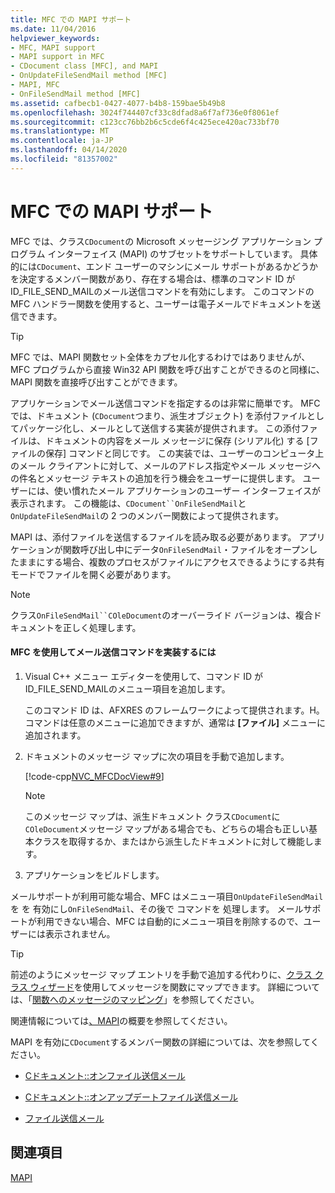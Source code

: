 ```yaml
---
title: MFC での MAPI サポート
ms.date: 11/04/2016
helpviewer_keywords:
- MFC, MAPI support
- MAPI support in MFC
- CDocument class [MFC], and MAPI
- OnUpdateFileSendMail method [MFC]
- MAPI, MFC
- OnFileSendMail method [MFC]
ms.assetid: cafbecb1-0427-4077-b4b8-159bae5b49b8
ms.openlocfilehash: 3024f744407cf33c8dfad8a6f7af736e0f8061ef
ms.sourcegitcommit: c123cc76bb2b6c5cde6f4c425ece420ac733bf70
ms.translationtype: MT
ms.contentlocale: ja-JP
ms.lasthandoff: 04/14/2020
ms.locfileid: "81357002"
---
```

# <a name="mapi-support-in-mfc"></a>MFC での MAPI サポート

MFC では、クラス`CDocument`の Microsoft メッセージング アプリケーション プログラム インターフェイス (MAPI) のサブセットをサポートしています。 具体的には`CDocument`、エンド ユーザーのマシンにメール サポートがあるかどうかを決定するメンバー関数があり、存在する場合は、標準のコマンド ID がID_FILE_SEND_MAILのメール送信コマンドを有効にします。 このコマンドの MFC ハンドラー関数を使用すると、ユーザーは電子メールでドキュメントを送信できます。

> [!TIP]
> MFC では、MAPI 関数セット全体をカプセル化するわけではありませんが、MFC プログラムから直接 Win32 API 関数を呼び出すことができるのと同様に、MAPI 関数を直接呼び出すことができます。

アプリケーションでメール送信コマンドを指定するのは非常に簡単です。 MFC では、ドキュメント (`CDocument`つまり、派生オブジェクト) を添付ファイルとしてパッケージ化し、メールとして送信する実装が提供されます。 この添付ファイルは、ドキュメントの内容をメール メッセージに保存 (シリアル化) する [ファイルの保存] コマンドと同じです。 この実装では、ユーザーのコンピュータ上のメール クライアントに対して、メールのアドレス指定やメール メッセージへの件名とメッセージ テキストの追加を行う機会をユーザーに提供します。 ユーザーには、使い慣れたメール アプリケーションのユーザー インターフェイスが表示されます。 この機能は、`CDocument``OnFileSendMail`と`OnUpdateFileSendMail`の 2 つのメンバー関数によって提供されます。

MAPI は、添付ファイルを送信するファイルを読み取る必要があります。 アプリケーションが関数呼び出し中にデータ`OnFileSendMail`・ファイルをオープンしたままにする場合、複数のプロセスがファイルにアクセスできるようにする共有モードでファイルを開く必要があります。

> [!NOTE]
> クラス`OnFileSendMail``COleDocument`のオーバーライド バージョンは、複合ドキュメントを正しく処理します。

#### <a name="to-implement-a-send-mail-command-with-mfc"></a>MFC を使用してメール送信コマンドを実装するには

1. Visual C++ メニュー エディターを使用して、コマンド ID がID_FILE_SEND_MAILのメニュー項目を追加します。

   このコマンド ID は、AFXRES のフレームワークによって提供されます。H。 コマンドは任意のメニューに追加できますが、通常は **[ファイル]** メニューに追加されます。

1. ドキュメントのメッセージ マップに次の項目を手動で追加します。

   [!code-cpp[NVC_MFCDocView#9](../mfc/codesnippet/cpp/mapi-support-in-mfc_1.cpp)]

    > [!NOTE]
    >  このメッセージ マップは、派生ドキュメント クラス`CDocument`に`COleDocument`メッセージ マップがある場合でも、どちらの場合も正しい基本クラスを取得するか、またはから派生したドキュメントに対して機能します。

1. アプリケーションをビルドします。

メールサポートが利用可能な場合、MFC はメニュー項目`OnUpdateFileSendMail`を を 有効にし`OnFileSendMail`、その後で コマンドを 処理します。 メールサポートが利用できない場合、MFC は自動的にメニュー項目を削除するので、ユーザーには表示されません。

> [!TIP]
> 前述のようにメッセージ マップ エントリを手動で追加する代わりに、[クラス クラス ウィザード](reference/mfc-class-wizard.md)を使用してメッセージを関数にマップできます。 詳細については、「[関数へのメッセージのマッピング](../mfc/reference/mapping-messages-to-functions.md)」を参照してください。

関連情報については[、MAPI](../mfc/mapi.md)の概要を参照してください。

MAPI を有効に`CDocument`するメンバー関数の詳細については、次を参照してください。

- [Cドキュメント::オンファイル送信メール](../mfc/reference/cdocument-class.md#onfilesendmail)

- [Cドキュメント::オンアップデートファイル送信メール](../mfc/reference/cdocument-class.md#onupdatefilesendmail)

- [ファイル送信メール](../mfc/reference/coledocument-class.md#onfilesendmail)

## <a name="see-also"></a>関連項目

[MAPI](../mfc/mapi.md)
